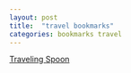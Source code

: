 ```yaml
---
layout: post
title:  "travel bookmarks"
categories: bookmarks travel
---
```

[Traveling Spoon](http://travelingspoon.com/)
